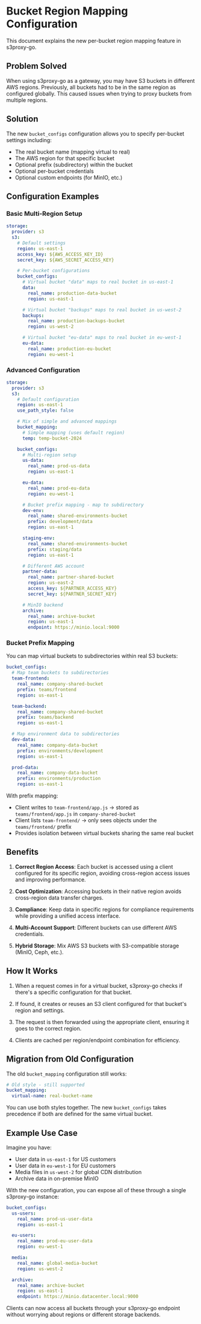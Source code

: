 # Bucket Region Mapping Configuration

This document explains the new per-bucket region mapping feature in s3proxy-go.

## Problem Solved

When using s3proxy-go as a gateway, you may have S3 buckets in different AWS regions. Previously, all buckets had to be in the same region as configured globally. This caused issues when trying to proxy buckets from multiple regions.

## Solution

The new `bucket_configs` configuration allows you to specify per-bucket settings including:

- The real bucket name (mapping virtual to real)
- The AWS region for that specific bucket
- Optional prefix (subdirectory) within the bucket
- Optional per-bucket credentials
- Optional custom endpoints (for MinIO, etc.)

## Configuration Examples

### Basic Multi-Region Setup

```yaml
storage:
  provider: s3
  s3:
    # Default settings
    region: us-east-1
    access_key: ${AWS_ACCESS_KEY_ID}
    secret_key: ${AWS_SECRET_ACCESS_KEY}

    # Per-bucket configurations
    bucket_configs:
      # Virtual bucket "data" maps to real bucket in us-east-1
      data:
        real_name: production-data-bucket
        region: us-east-1

      # Virtual bucket "backups" maps to real bucket in us-west-2
      backups:
        real_name: production-backups-bucket
        region: us-west-2

      # Virtual bucket "eu-data" maps to real bucket in eu-west-1
      eu-data:
        real_name: production-eu-bucket
        region: eu-west-1
```

### Advanced Configuration

```yaml
storage:
  provider: s3
  s3:
    # Default configuration
    region: us-east-1
    use_path_style: false

    # Mix of simple and advanced mappings
    bucket_mapping:
      # Simple mapping (uses default region)
      temp: temp-bucket-2024

    bucket_configs:
      # Multi-region setup
      us-data:
        real_name: prod-us-data
        region: us-east-1

      eu-data:
        real_name: prod-eu-data
        region: eu-west-1

      # Bucket prefix mapping - map to subdirectory
      dev-env:
        real_name: shared-environments-bucket
        prefix: development/data
        region: us-east-1

      staging-env:
        real_name: shared-environments-bucket
        prefix: staging/data
        region: us-east-1

      # Different AWS account
      partner-data:
        real_name: partner-shared-bucket
        region: us-east-2
        access_key: ${PARTNER_ACCESS_KEY}
        secret_key: ${PARTNER_SECRET_KEY}

      # MinIO backend
      archive:
        real_name: archive-bucket
        region: us-east-1
        endpoint: https://minio.local:9000
```

### Bucket Prefix Mapping

You can map virtual buckets to subdirectories within real S3 buckets:

```yaml
bucket_configs:
  # Map team buckets to subdirectories
  team-frontend:
    real_name: company-shared-bucket
    prefix: teams/frontend
    region: us-east-1

  team-backend:
    real_name: company-shared-bucket
    prefix: teams/backend
    region: us-east-1

  # Map environment data to subdirectories
  dev-data:
    real_name: company-data-bucket
    prefix: environments/development
    region: us-east-1

  prod-data:
    real_name: company-data-bucket
    prefix: environments/production
    region: us-east-1
```

With prefix mapping:

- Client writes to `team-frontend/app.js` → stored as `teams/frontend/app.js` in `company-shared-bucket`
- Client lists `team-frontend/` → only sees objects under the `teams/frontend/` prefix
- Provides isolation between virtual buckets sharing the same real bucket

## Benefits

1. **Correct Region Access**: Each bucket is accessed using a client configured for its specific region, avoiding cross-region access issues and improving performance.

2. **Cost Optimization**: Accessing buckets in their native region avoids cross-region data transfer charges.

3. **Compliance**: Keep data in specific regions for compliance requirements while providing a unified access interface.

4. **Multi-Account Support**: Different buckets can use different AWS credentials.

5. **Hybrid Storage**: Mix AWS S3 buckets with S3-compatible storage (MinIO, Ceph, etc.).

## How It Works

1. When a request comes in for a virtual bucket, s3proxy-go checks if there's a specific configuration for that bucket.

2. If found, it creates or reuses an S3 client configured for that bucket's region and settings.

3. The request is then forwarded using the appropriate client, ensuring it goes to the correct region.

4. Clients are cached per region/endpoint combination for efficiency.

## Migration from Old Configuration

The old `bucket_mapping` configuration still works:

```yaml
# Old style - still supported
bucket_mapping:
  virtual-name: real-bucket-name
```

You can use both styles together. The new `bucket_configs` takes precedence if both are defined for the same virtual bucket.

## Example Use Case

Imagine you have:

- User data in `us-east-1` for US customers
- User data in `eu-west-1` for EU customers
- Media files in `us-west-2` for global CDN distribution
- Archive data in on-premise MinIO

With the new configuration, you can expose all of these through a single s3proxy-go instance:

```yaml
bucket_configs:
  us-users:
    real_name: prod-us-user-data
    region: us-east-1

  eu-users:
    real_name: prod-eu-user-data
    region: eu-west-1

  media:
    real_name: global-media-bucket
    region: us-west-2

  archive:
    real_name: archive-bucket
    region: us-east-1
    endpoint: https://minio.datacenter.local:9000
```

Clients can now access all buckets through your s3proxy-go endpoint without worrying about regions or different storage backends.
